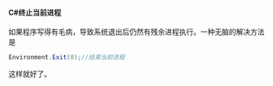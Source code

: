 #### C#终止当前进程

如果程序写得有毛病，导致系统退出后仍然有残余进程执行。一种无脑的解决方法是

```csharp
Environment.Exit(0);//结束当前进程
```

这样就好了。